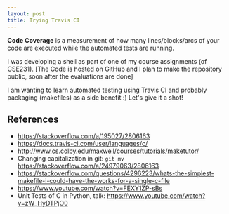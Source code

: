 ```yaml
---
layout: post
title: Trying Travis CI
---
```


**Code Coverage** is a measurement of how many lines/blocks/arcs of your code are executed while the automated tests are running.

I was developing a shell as part of one of my course assignments (of CSE231). [The Code is hosted on GitHub and I plan to make the repository public, soon after the evaluations are done]

I am wanting to learn automated testing using Travis CI and probably packaging (makefiles) as a side benefit :) Let's give it a shot! 

## References
* https://stackoverflow.com/a/195027/2806163
* https://docs.travis-ci.com/user/languages/c/
* http://www.cs.colby.edu/maxwell/courses/tutorials/maketutor/
* Changing capitalization in git: `git mv` https://stackoverflow.com/a/24979063/2806163
* https://stackoverflow.com/questions/4296223/whats-the-simplest-makefile-i-could-have-the-works-for-a-single-c-file
* https://www.youtube.com/watch?v=FEXY1ZP-sBs
* Unit Tests of C in Python, talk: https://www.youtube.com/watch?v=zW_HyDTPjO0